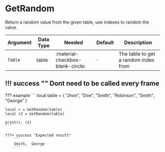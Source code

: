 # GetRandom
Return a random value from the given table, use indexes to random the value.

| Argument              | Data Type                            | Needed                    | Default         | Description
| ----------------------| ------------------------------------ | ------------------------- |-----------------|-------------
| `Table`                | table | :material-checkbox-blank-circle: | `-` | The table to get a random index from

!!! success ""
    Dont need to be called every frame
---
??? example
    ```
    local table = {
        "Jhon",
        "Doe",
        "Smith",
        "Robinson",
        "Smith",
        "George"
    }

    local r = GetRandom(table)
    local r2 = GetRandom(table)

    print(r, r2)
    ```

    ???+ success "Expected result"
        ```
        Smith,  George
        ```